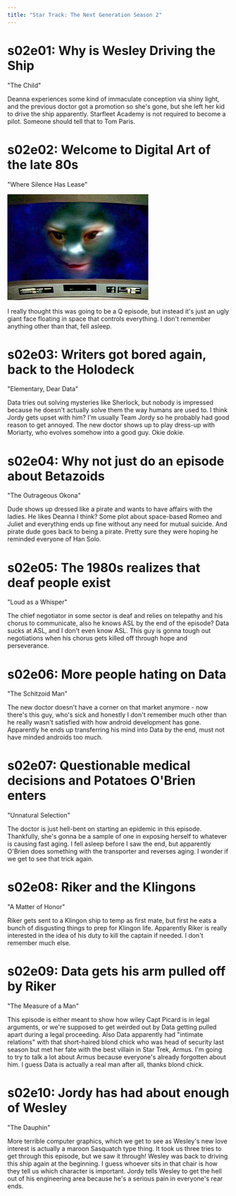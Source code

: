 ```yaml
---
title: "Star Track: The Next Generation Season 2"
---
```


# s02e01: Why is Wesley Driving the Ship

"The Child"

Deanna experiences some kind of immaculate conception via shiny light, and the previous doctor got a promotion so she's gone, but she left her kid to drive the ship apparently. Starfleet Academy is not required to become a pilot. Someone should tell that to Tom Paris.

# s02e02: Welcome to Digital Art of the late 80s

"Where Silence Has Lease"

![A terrible-looking composite of a green face in a star field](Nagilum.jpg)

I really thought this was going to be a Q episode, but instead it's just an ugly giant face floating in space that controls everything. I don't remember anything other than that, fell asleep.

# s02e03: Writers got bored again, back to the Holodeck

"Elementary, Dear Data"

Data tries out solving mysteries like Sherlock, but nobody is impressed because he doesn't actually solve them the way humans are used to. I think Jordy gets upset with him? I'm usually Team Jordy so he probably had good reason to get annoyed. The new doctor shows up to play dress-up with Moriarty, who evolves somehow into a good guy. Okie dokie.

# s02e04: Why not just do an episode about Betazoids

"The Outrageous Okona"

Dude shows up dressed like a pirate and wants to have affairs with the ladies. He likes Deanna I think? Some plot about space-based Romeo and Juliet and everything ends up fine without any need for mutual suicide. And pirate dude goes back to being a pirate. Pretty sure they were hoping he reminded everyone of Han Solo.

# s02e05: The 1980s realizes that deaf people exist

"Loud as a Whisper"

The chief negotiator in some sector is deaf and relies on telepathy and his chorus to communicate, also he knows ASL by the end of the episode? Data sucks at ASL, and I don't even know ASL. This guy is gonna tough out negotiations when his chorus gets killed off through hope and perseverance. 

# s02e06: More people hating on Data

"The Schitzoid Man"

The new doctor doesn't have a corner on that market anymore - now there's this guy, who's sick and honestly I don't remember much other than he really wasn't satisfied with how android development has gone. Apparently he ends up transferring his mind into Data by the end, must not have minded androids too much.

# s02e07: Questionable medical decisions and Potatoes O'Brien enters

"Unnatural Selection"

The doctor is just hell-bent on starting an epidemic in this episode. Thankfully, she's gonna be a sample of one in exposing herself to whatever is causing fast aging. I fell asleep before I saw the end, but apparently O'Brien does something with the transporter and reverses aging. I wonder if we get to see that trick again.

# s02e08: Riker and the Klingons

"A Matter of Honor"

Riker gets sent to a Klingon ship to temp as first mate, but first he eats a bunch of disgusting things to prep for Klingon life.
Apparently Riker is really interested in the idea of his duty to kill the captain if needed. I don't remember much else.

# s02e09: Data gets his arm pulled off by Riker

"The Measure of a Man"

This episode is either meant to show how wiley Capt Picard is in legal arguments, or we're supposed to get weirded out by Data getting pulled apart during a legal proceeding. Also Data apparently had "intimate relations" with that short-haired blond chick who was head of security last season but met her fate with the best villain in Star Trek, Armus. I'm going to try to talk a lot about Armus because everyone's already forgotten about him. I guess Data is actually a real man after all, thanks blond chick. 

# s02e10: Jordy has had about enough of Wesley

"The Dauphin"

More terrible computer graphics, which we get to see as Wesley's new love interest is actually a maroon Sasquatch type thing. It took us three tries to get through this episode, but we saw it through! Wesley was back to driving this ship again at the beginning. I guess whoever sits in that chair is how they tell us which character is important. Jordy tells Wesley to get the hell out of his engineering area because he's a serious pain in everyone's rear ends.
